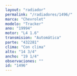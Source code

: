 ```yaml
---
layout: "radiador"
permalink: "/radiadores/1496/"
marca: "Chevrolet"
modelo: "Tracker"
ano: "19994"
motor: "L4 1.6"
transmision: "Automática"
parte: "432281"
clima: "Con clima"
alto: "14 3/4"
ancho: "19 1/4"
observaciones: ""
id: "1496"
---
```


